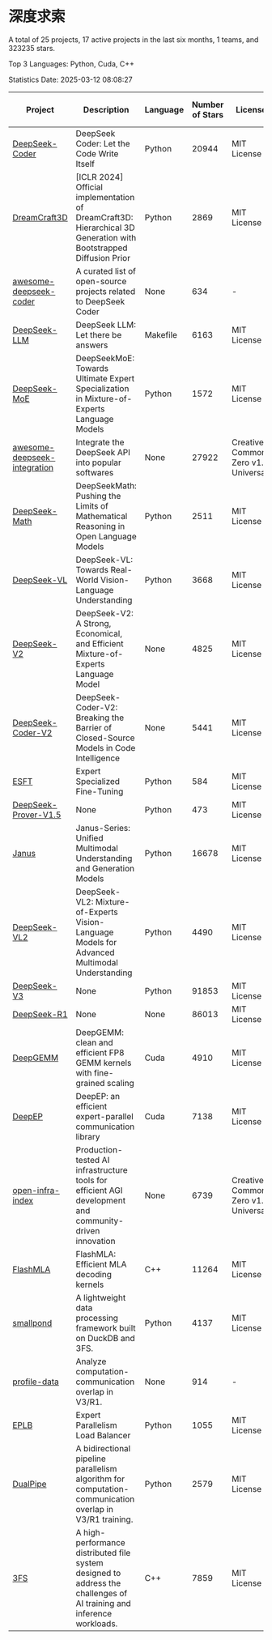 # 深度求索

A total of 25 projects, 17 active projects in the last six months, 1 teams, and 323235 stars.

Top 3 Languages: Python, Cuda, C++

Statistics Date: 2025-03-12 08:08:27

| Project | Description | Language | Number of Stars | License | Creation Date | Last Updated Date | Last Pushed Date |
| --- | --- | --- | --- | --- | --- | --- | --- |
| [DeepSeek-Coder](https://github.com/deepseek-ai/DeepSeek-Coder) | DeepSeek Coder: Let the Code Write Itself | Python | 20944 | MIT License | 2023-10-20 | 2025-03-12 | 2024-05-21 |
| [DreamCraft3D](https://github.com/deepseek-ai/DreamCraft3D) | [ICLR 2024] Official implementation of DreamCraft3D: Hierarchical 3D Generation with Bootstrapped Diffusion Prior | Python | 2869 | MIT License | 2023-10-23 | 2025-03-11 | 2024-08-21 |
| [awesome-deepseek-coder](https://github.com/deepseek-ai/awesome-deepseek-coder) | A curated list of open-source projects related to DeepSeek Coder | None | 634 | - | 2023-11-06 | 2025-03-12 | 2024-04-03 |
| [DeepSeek-LLM](https://github.com/deepseek-ai/DeepSeek-LLM) | DeepSeek LLM: Let there be answers | Makefile | 6163 | MIT License | 2023-11-29 | 2025-03-12 | 2024-02-04 |
| [DeepSeek-MoE](https://github.com/deepseek-ai/DeepSeek-MoE) | DeepSeekMoE: Towards Ultimate Expert Specialization in Mixture-of-Experts Language Models | Python | 1572 | MIT License | 2024-01-02 | 2025-03-11 | 2024-01-16 |
| [awesome-deepseek-integration](https://github.com/deepseek-ai/awesome-deepseek-integration) | Integrate the DeepSeek API into popular softwares | None | 27922 | Creative Commons Zero v1.0 Universal | 2024-01-11 | 2025-03-12 | 2025-03-11 |
| [DeepSeek-Math](https://github.com/deepseek-ai/DeepSeek-Math) | DeepSeekMath: Pushing the Limits of Mathematical Reasoning in Open Language Models | Python | 2511 | MIT License | 2024-02-05 | 2025-03-12 | 2024-04-15 |
| [DeepSeek-VL](https://github.com/deepseek-ai/DeepSeek-VL) | DeepSeek-VL: Towards Real-World Vision-Language Understanding | Python | 3668 | MIT License | 2024-03-07 | 2025-03-12 | 2024-04-24 |
| [DeepSeek-V2](https://github.com/deepseek-ai/DeepSeek-V2) | DeepSeek-V2: A Strong, Economical, and Efficient Mixture-of-Experts Language Model | None | 4825 | MIT License | 2024-04-22 | 2025-03-11 | 2024-09-25 |
| [DeepSeek-Coder-V2](https://github.com/deepseek-ai/DeepSeek-Coder-V2) | DeepSeek-Coder-V2: Breaking the Barrier of Closed-Source Models in Code Intelligence | None | 5441 | MIT License | 2024-06-14 | 2025-03-11 | 2024-09-24 |
| [ESFT](https://github.com/deepseek-ai/ESFT) | Expert Specialized Fine-Tuning | Python | 584 | MIT License | 2024-07-04 | 2025-03-11 | 2024-09-22 |
| [DeepSeek-Prover-V1.5](https://github.com/deepseek-ai/DeepSeek-Prover-V1.5) | None | Python | 473 | MIT License | 2024-08-15 | 2025-03-11 | 2024-08-16 |
| [Janus](https://github.com/deepseek-ai/Janus) | Janus-Series: Unified Multimodal Understanding and Generation Models | Python | 16678 | MIT License | 2024-10-18 | 2025-03-12 | 2025-02-01 |
| [DeepSeek-VL2](https://github.com/deepseek-ai/DeepSeek-VL2) | DeepSeek-VL2: Mixture-of-Experts Vision-Language Models for Advanced Multimodal Understanding | Python | 4490 | MIT License | 2024-12-13 | 2025-03-12 | 2025-02-26 |
| [DeepSeek-V3](https://github.com/deepseek-ai/DeepSeek-V3) | None | Python | 91853 | MIT License | 2024-12-26 | 2025-03-12 | 2025-02-24 |
| [DeepSeek-R1](https://github.com/deepseek-ai/DeepSeek-R1) | None | None | 86013 | MIT License | 2025-01-20 | 2025-03-12 | 2025-02-24 |
| [DeepGEMM](https://github.com/deepseek-ai/DeepGEMM) | DeepGEMM: clean and efficient FP8 GEMM kernels with fine-grained scaling | Cuda | 4910 | MIT License | 2025-02-13 | 2025-03-12 | 2025-03-11 |
| [DeepEP](https://github.com/deepseek-ai/DeepEP) | DeepEP: an efficient expert-parallel communication library | Cuda | 7138 | MIT License | 2025-02-17 | 2025-03-12 | 2025-03-12 |
| [open-infra-index](https://github.com/deepseek-ai/open-infra-index) | Production-tested AI infrastructure tools for efficient AGI development and community-driven innovation | None | 6739 | Creative Commons Zero v1.0 Universal | 2025-02-21 | 2025-03-12 | 2025-03-04 |
| [FlashMLA](https://github.com/deepseek-ai/FlashMLA) | FlashMLA: Efficient MLA decoding kernels | C++ | 11264 | MIT License | 2025-02-21 | 2025-03-12 | 2025-03-01 |
| [smallpond](https://github.com/deepseek-ai/smallpond) | A lightweight data processing framework built on DuckDB and 3FS. | Python | 4137 | MIT License | 2025-02-24 | 2025-03-12 | 2025-03-05 |
| [profile-data](https://github.com/deepseek-ai/profile-data) | Analyze computation-communication overlap in V3/R1. | None | 914 | - | 2025-02-26 | 2025-03-12 | 2025-03-03 |
| [EPLB](https://github.com/deepseek-ai/EPLB) | Expert Parallelism Load Balancer | Python | 1055 | MIT License | 2025-02-26 | 2025-03-12 | 2025-02-27 |
| [DualPipe](https://github.com/deepseek-ai/DualPipe) | A bidirectional pipeline parallelism algorithm for computation-communication overlap in V3/R1 training. | Python | 2579 | MIT License | 2025-02-26 | 2025-03-12 | 2025-03-10 |
| [3FS](https://github.com/deepseek-ai/3FS) |  A high-performance distributed file system designed to address the challenges of AI training and inference workloads.  | C++ | 7859 | MIT License | 2025-02-27 | 2025-03-12 | 2025-03-12 |
